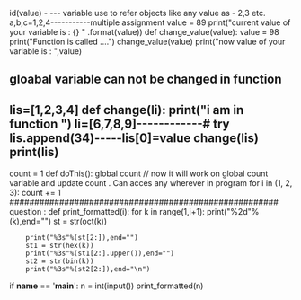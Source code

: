   id(value) - --- variable use to refer objects like any value as -  2,3 etc.
  a,b,c=1,2,4-----------multiple assignment
value = 89
print("current value of your variable is : {} " .format(value))
def change_value(value):
    value = 98
    print("Function is called ....")
change_value(value)
print("now value of your variable is : ",value)
## gloabal variable can not be changed in function 
lis=[1,2,3,4]
def change(li):
    print("i am in function ")
    li=[6,7,8,9]------------# try lis.append(34)-----lis[0]=value
change(lis)
print(lis)
--------------------------------------
count = 1 
def doThis(): 
    global count  // now it will work on global count variable and update count . Can acces any wherever in program
    for i in (1, 2, 3): 
        count += 1
######################################################
question : 
def print_formatted(i):
    for k in range(1,i+1):
        print("%2d"%(k),end="")
        st = str(oct(k))
    
        print("%3s"%(st[2:]),end="")
        st1 = str(hex(k))            
        print("%3s"%(st1[2:].upper()),end="")
        st2 = str(bin(k))
        print("%3s"%(st2[2:]),end="\n")



if __name__ == '__main__':
    n = int(input())
    print_formatted(n)
